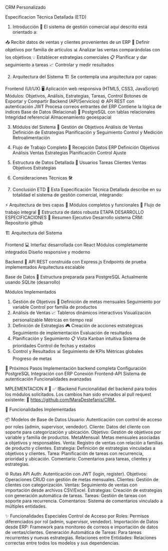 CRM Personalizado

Especificacion Técnica Detallada (ETD)

1. Introducción 🎯
El sistema de gestión comercial aquí descrito está orientado a:

📥 Recibir datos de ventas y clientes provenientes de un ERP
🎯 Definir objetivos por familia de artículos
📊 Analizar las ventas comparándolas con los objetivos
💡 Establecer estrategias comerciales
📋 Planificar y dar seguimiento a tareas
📈 Controlar y medir resultados


2. Arquitectura del Sistema 🏗️
Se contempla una arquitectura por capas:

Frontend (UI/UX) 🖥️
Aplicación web responsiva (HTML5, CSS3, JavaScript)
Módulos: Objetivos, Análisis, Estrategias, Tareas, Control
Botones de Exportar y Compartir
Backend (API/Servicios) ⚙️
API REST con autenticación JWT
Procesa correos entrantes del ERP
Contiene la lógica de índices
Base de Datos (Relacional) 💾
PostgreSQL con tablas relacionales
Integridad referencial
Almacenamiento geoespacial


3. Módulos del Sistema 📱
Gestión de
Objetivos
Análisis de
Ventas
Definición de
Estrategias
Planificación y
Seguimiento
Control y
Medición
Retroalimentación

4. Flujo de Trabajo Completo 🔄
Recepción
Datos ERP
Definición
Objetivos
Análisis
Ventas
Estrategias
Planificación
Control
Ajuste

5. Estructura de Datos Detallada 📑
Usuarios
Tareas
Clientes
Ventas
Objetivos
Estrategias

6. Consideraciones Técnicas 🛠️

7. Conclusión ETD 🎉
Esta Especificación Técnica Detallada describe en su totalidad el sistema de gestión comercial, integrando:

⚡ Arquitectura de tres capas
📱 Módulos completos y funcionales
🔄 Flujo de trabajo integral
💾 Estructura de datos robusta
ETAPA DESARROLLO ESPECIFICACIONES
🎯 Resumen Ejecutivo
Desarrollo sistema CRM: Repositorio github

🏗️ Arquitectura del Sistema

Frontend 💻
Interfaz desarrollada con React
Módulos completamente integrados
Diseño responsive y moderno

Backend 🔧
API REST construida con Express.js
Endpoints de prueba implementados
Arquitectura escalable

Base de Datos 💾
Estructura preparada para PostgreSQL
Actualmente usando SQLite (desarrollo)

Módulos Implementados

1. Gestión de Objetivos 🎯
Definición de metas mensuales
Seguimiento por variable
Control por familia de productos
2. Análisis de Ventas 📈
Tableros dinámicos interactivos
Visualización personalizable
Métricas en tiempo real
3. Definición de Estrategias 🎮
Creación de acciones estratégicas
Seguimiento de implementación
Evaluación de resultados
4. Planificación y Seguimiento 📋
Vista Kanban intuitiva
Sistema de prioridades
Control de fechas y estados
5. Control y Resultados 📊
Seguimiento de KPIs
Métricas globales
Progreso de metas

🚀 Próximos Pasos
Implementación backend completa
Configuración PostgreSQL
Integración con ERP
Conexión Frontend-API
Sistema de autenticación
Funcionalidades avanzadas


MPLEMENTACION # 🚀
✅ IBackend
Funcionalidad del backend para todos los módulos solicitados.
Los cambios han sido enviados al pull request existente:
🔗 https://github.com/MaraDestefanis/CRM_

🔧 Funcionalidades Implementadas

📦 Modelos de Base de Datos
Usuario: Autenticación con control de acceso por roles (admin, supervisor, vendedor).
Cliente: Datos del cliente con soporte para categorización y ubicación.
Objetivo: Gestión de objetivos por variable y familia de productos.
MetaMensual: Metas mensuales asociadas a objetivos y responsables.
Venta: Registro de ventas con relación a familias de producto y clientes.
Estrategia: Definición de estrategias vinculadas a objetivos y clientes.
Tarea: Planificación de tareas con recurrencia, prioridad y ubicación.
Comentario: Comentarios para tareas, clientes y estrategias.

🌐 Rutas API
Auth: Autenticación con JWT (login, register).
Objetivos: Operaciones CRUD con gestión de metas mensuales.
Clientes: Gestión de clientes con categorización.
Ventas: Seguimiento de ventas con importación desde archivos CSV/Excel.
Estrategias: Creación de estrategias con generación automática de tareas.
Tareas: Gestión de tareas con soporte para recurrencia.
Comentarios: Sistema de comentarios vinculado a múltiples entidades.

✨ Funcionalidades Especiales
Control de Acceso por Roles: Permisos diferenciados por rol (admin, supervisor, vendedor).
Importación de Datos desde ERP: Framework para monitoreo de correos e importación de datos de ventas/clientes.
Generación Automática de Tareas: Para tareas recurrentes y nuevas estrategias.
Relaciones entre Entidades: Relaciones correctas entre todos los modelos y sus dependencias.

